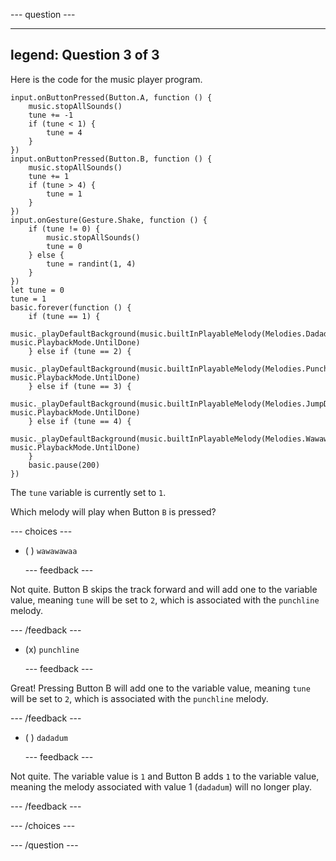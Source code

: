 
--- question ---

---
legend: Question 3 of 3
---

Here is the code for the music player program.

```microbit
input.onButtonPressed(Button.A, function () {
    music.stopAllSounds()
    tune += -1
    if (tune < 1) {
        tune = 4
    }
})
input.onButtonPressed(Button.B, function () {
    music.stopAllSounds()
    tune += 1
    if (tune > 4) {
        tune = 1
    }
})
input.onGesture(Gesture.Shake, function () {
    if (tune != 0) {
        music.stopAllSounds()
        tune = 0
    } else {
        tune = randint(1, 4)
    }
})
let tune = 0
tune = 1
basic.forever(function () {
    if (tune == 1) {
        music._playDefaultBackground(music.builtInPlayableMelody(Melodies.Dadadadum), music.PlaybackMode.UntilDone)
    } else if (tune == 2) {
        music._playDefaultBackground(music.builtInPlayableMelody(Melodies.Punchline), music.PlaybackMode.UntilDone)
    } else if (tune == 3) {
        music._playDefaultBackground(music.builtInPlayableMelody(Melodies.JumpDown), music.PlaybackMode.UntilDone)
    } else if (tune == 4) {
        music._playDefaultBackground(music.builtInPlayableMelody(Melodies.Wawawawaa), music.PlaybackMode.UntilDone)
    }
    basic.pause(200)
})
```

The `tune` variable is currently set to `1`.

Which melody will play when Button `B` is pressed?


--- choices ---

- ( ) `wawawawaa`

  --- feedback ---

Not quite. Button B skips the track forward and will add one to the variable value, meaning `tune` will be set to `2`, which is associated with the `punchline` melody.

  --- /feedback ---

- (x) `punchline`

  --- feedback ---

Great! Pressing Button B will add one to the variable value, meaning `tune` will be set to `2`, which is associated with the `punchline` melody.

  --- /feedback ---

- ( ) `dadadum`

  --- feedback ---

Not quite. The variable value is `1` and Button B adds `1` to the variable value, meaning the melody associated with value 1 (`dadadum`) will no longer play.

  --- /feedback ---

--- /choices ---

--- /question ---
